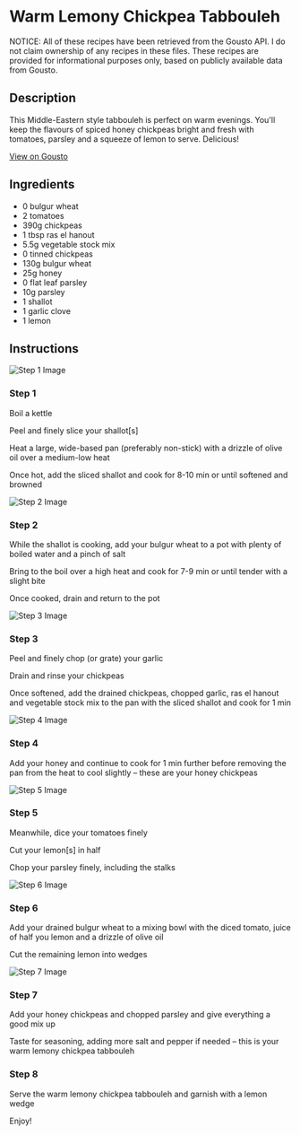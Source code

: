 # Warm Lemony Chickpea Tabbouleh

NOTICE: All of these recipes have been retrieved from the Gousto API. I do not claim ownership of any recipes in these files. These recipes are provided for informational purposes only, based on publicly available data from Gousto.

## Description

This Middle-Eastern style tabbouleh is perfect on warm evenings. You'll keep the flavours of spiced honey chickpeas bright and fresh with tomatoes, parsley and a squeeze of lemon to serve. Delicious!

[View on Gousto](https://www.gousto.co.uk/recipes/cookbook/warm-lemony-chickpea-tabbouleh)

## Ingredients

- 0 bulgur wheat
- 2 tomatoes
- 390g chickpeas
- 1 tbsp ras el hanout
- 5.5g vegetable stock mix
- 0 tinned chickpeas
- 130g bulgur wheat
- 25g honey
- 0 flat leaf parsley
- 10g parsley
- 1 shallot
- 1 garlic clove
- 1 lemon

## Instructions

![Step 1 Image](https://production-media.gousto.co.uk/cms/recipe-step-image/Step-1-1624295215394-x200.jpg)

### Step 1

Boil a kettle

Peel and finely slice your shallot[s]

Heat a large, wide-based pan (preferably non-stick) with a drizzle of olive oil over a medium-low heat

Once hot, add the sliced shallot and cook for 8-10 min or until softened and browned

![Step 2 Image](https://production-media.gousto.co.uk/cms/recipe-step-image/Step-2-1624295218888-x200.jpg)

### Step 2

While the shallot is cooking, add your bulgur wheat to a pot with plenty of boiled water and a pinch of salt

Bring to the boil over a high heat and cook for 7-9 min or until tender with a slight bite

Once cooked, drain and return to the pot

![Step 3 Image](https://production-media.gousto.co.uk/cms/recipe-step-image/Step-3-1624295223259-x200.jpg)

### Step 3

Peel and finely chop (or grate) your garlic

Drain and rinse your chickpeas

Once softened, add the drained chickpeas, chopped garlic, ras el hanout and vegetable stock mix to the pan with the sliced shallot and cook for 1 min

![Step 4 Image](https://production-media.gousto.co.uk/cms/recipe-step-image/Step-4-1624295226576-x200.jpg)

### Step 4

Add your honey and continue to cook for 1 min further before removing the pan from the heat to cool slightly – these are your honey chickpeas

![Step 5 Image](https://production-media.gousto.co.uk/cms/recipe-step-image/Step-5--1624295230989-x200.jpg)

### Step 5

Meanwhile, dice your tomatoes finely

Cut your lemon[s] in half

Chop your parsley finely, including the stalks

![Step 6 Image](https://production-media.gousto.co.uk/cms/recipe-step-image/Step-6-1624295233883-x200.jpg)

### Step 6

Add your drained bulgur wheat to a mixing bowl with the diced tomato,  juice of half you lemon and a drizzle of olive oil

Cut the remaining lemon into wedges

![Step 7 Image](https://production-media.gousto.co.uk/cms/recipe-step-image/Step-7-1645531211695-x200.jpg)

### Step 7

Add your honey chickpeas and chopped parsley and give everything a good mix up

Taste for seasoning, adding more salt and pepper if needed – this is your warm lemony chickpea tabbouleh

### Step 8

Serve the warm lemony chickpea tabbouleh and garnish with a lemon wedge

Enjoy!

